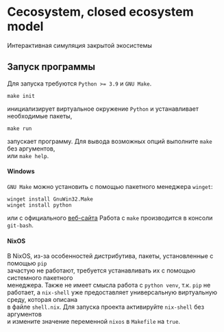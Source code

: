 # Cecosystem, closed ecosystem model

Интерактивная симуляция закрытой экосистемы

## Запуск программы

Для запуска требуются `Python >= 3.9` и `GNU Make`.
```
make init
```
инициализирует виртуальное окружение `Python` и устанавливает необходимые пакеты,
```
make run
```
запускает программу. Для вывода возможных опций выполните `make` без аргументов,\
или `make help`.


#### Windows

`GNU Make` можно установить с помощью пакетного менеджера `winget`:
```
winget install GnuWin32.Make
winget install python
```
или с официального [веб-сайта](https://gnuwin32.sourceforge.net/packages/make.htm)
Работа с `make` производится в консоли `git-bash`.

#### NixOS
В NixOS, из-за особенностей дистрибутива, пакеты, установленные с помощью `pip`\
зачастую не работают, требуется устанавливать их с помощью системного пакетного\
менеджера. Также не имеет смысла работа с `python venv`, т.к. `pip` не работает,
а `nix-shell` уже предоставляет универсальную виртуальную среду, которая описана\
в файле `shell.nix`. Для запуска проекта активируйте `nix-shell` без аргументов\
и измените значение переменной `nixos` в `Makefile` на `true`.


	
